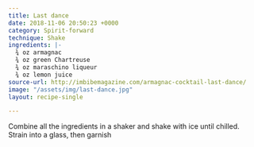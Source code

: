 ```yaml
---
title: Last dance
date: 2018-11-06 20:50:23 +0000
category: Spirit-forward
technique: Shake
ingredients: |-
  ¾ oz armagnac
  ¾ oz green Chartreuse
  ¾ oz maraschino liqueur
  ¾ oz lemon juice
source-url: http://imbibemagazine.com/armagnac-cocktail-last-dance/
image: "/assets/img/last-dance.jpg"
layout: recipe-single

---
```

Combine all the ingredients in a shaker and shake with ice until chilled.  
Strain into a glass, then garnish